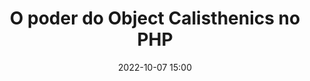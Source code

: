 ---
title: 'O poder do Object Calisthenics no PHP'
type: palestra
speakers:
  - Joubert Guimarães de Assis
picture: /assets/images/schedule/joubert-guimaraes-de-assis.jpg
linkedin: 
twitter: https://twitter.com/joubertredrat
instagram: https://www.instagram.com/joubertredrat
date: '2022-10-07 15:00'
rooms:
  - 2
  - 3
---